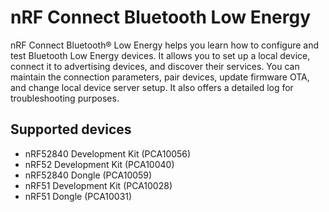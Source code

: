 # nRF Connect Bluetooth Low Energy

nRF Connect Bluetooth® Low Energy helps you learn how to configure and test Bluetooth Low Energy devices. It allows you to set up a local device, connect it to advertising devices, and discover their services. You can maintain the connection parameters, pair devices, update firmware OTA, and change local device server setup. It also offers a detailed log for troubleshooting purposes.

## Supported devices

- nRF52840 Development Kit (PCA10056)
- nRF52 Development Kit (PCA10040)
- nRF52840 Dongle (PCA10059)
- nRF51 Development Kit (PCA10028)
- nRF51 Dongle (PCA10031)
